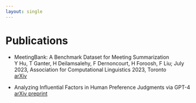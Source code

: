 ```yaml
---
layout: single
---
```


# Publications

- MeetingBank: A Benchmark Dataset for Meeting Summarization <br> Y Hu, T Ganter, H Deilamsalehy, F Dernoncourt, H Foroosh, F Liu; July 2023, Association for Computational Linguistics 2023, Toronto <br> [arXiv](https://arxiv.org/pdf/2305.17529.pdf)

- Analyzing Influential Factors in Human Preference Judgments via GPT-4 <br> [arXiv preprint](https://arxiv.org/pdf/2305.14702.pdf)